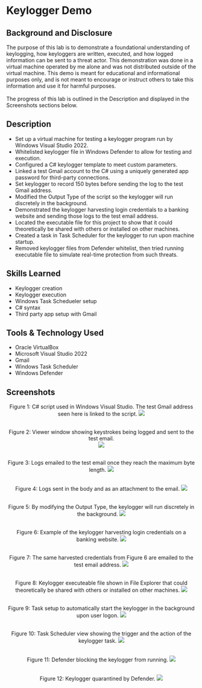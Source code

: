 # Keylogger Demo

## Background and Disclosure
The purpose of this lab is to demonstrate a foundational understanding of keylogging, how keyloggers are written, executed, and how logged information can be sent to a threat actor. This demonstration was done in a virtual machine operated by me alone and was not distributed outside of the virtual machine. This demo is meant for educational and informational purposes only, and is not meant to encourage or instruct others to take this information and use it for harmful purposes.<br />
<br />
The progress of this lab is outlined in the Description and displayed in the Screenshots sections below.

## Description
- Set up a virtual machine for testing a keylogger program run by Windows Visual Studio 2022.
- Whitelisted keylogger file in Windows Defender to allow for testing and execution.
- Configured a C# keylogger template to meet custom parameters.
-	Linked a test Gmail account to the C# using a uniquely generated app password for third-party connections.
-	Set keylogger to record 150 bytes before sending the log to the test Gmail address.
-	Modified the Output Type of the script so the keylogger will run discretely in the background.
-	Demonstrated the keylogger harvesting login credentials to a banking website and sending those logs to the test email address.
-	Located the executable file for this project to show that it could theoretically be shared with others or installed on other machines.
-	Created a task in Task Scheduler for the keylogger to run upon machine startup.
-	Removed keylogger files from Defender whitelist, then tried running executable file to simulate real-time protection from such threats.

## Skills Learned
- Keylogger creation
- Keylogger execution
- Windows Task Schedueler setup
- C# syntax
- Third party app setup with Gmail

## Tools & Technology Used
- Oracle VirtualBox
- Microsoft Visual Studio 2022
- Gmail
- Windows Task Scheduler
- Windows Defender

## Screenshots

<p align="center">
Figure 1: C# script used in Windows Visual Studio. The test Gmail address seen here is linked to the script. 
<img src="https://github.com/bryanotoole/Project-Pictures/blob/main/Keylogger%20Demo%201.%20C%23%20Script.PNG"/> <br />
<br />
<p align="center">
Figure 2: Viewer window showing keystrokes being logged and sent to the test email. <br/>
<img src="https://github.com/bryanotoole/Project-Pictures/blob/main/Keylogger%20Demo%202.%20Log%20File%20Demo%20Screen.PNG"/> <br />
<br />
<p align="center">
Figure 3: Logs emailed to the test email once they reach the maximum byte length.
<img src="https://github.com/bryanotoole/Project-Pictures/blob/main/Keylogger%20Demo%203.%20Logs%20Sent%20To%20Test%20Email.PNG"/> <br />
<br />
<p align="center">
Figure 4: Logs sent in the body and as an attachment to the email.
<img src="https://github.com/bryanotoole/Project-Pictures/blob/main/Keylogger%20Demo%204.%20Logs%20Sent%20In%20Body%20of%20Email%20And%20As%20Attacment.PNG"/> <br />
<br />
<p align="center">
Figure 5: By modifying the Output Type, the keylogger will run discretely in the background.
<img src="https://github.com/bryanotoole/Project-Pictures/blob/main/Keylogger%20Demo%204.%20Configured%20OutPut%20Type.PNG"/> <br />
<br />
<p align="center">
Figure 6: Example of the keylogger harvesting login credentials on a banking website.
<img src="https://github.com/bryanotoole/Project-Pictures/blob/main/Keylogger%20Demo%206.%20Sample%20Login%20Banking%20Capture.PNG"/> <br />
<br />
<p align="center">
Figure 7: The same harvested credentials from Figure 6 are emailed to the test email address.
<img src="https://github.com/bryanotoole/Project-Pictures/blob/main/Keylogger%20Demo%207.%20Sample%20Credentials%20Sent%20To%20Test%20Email.PNG"/> <br />
<br />
<p align="center">
Figure 8: Keylogger executeable file shown in File Explorer that could theoretically be shared with others or installed on other machines.
<img src="https://github.com/bryanotoole/Project-Pictures/blob/main/Keylogger%20Demo%208.%20Shareable%20File%20With%20Custom%20Code.PNG"/> <br />
<br />
<p align="center">
Figure 9: Task setup to automatically start the keylogger in the background upon user logon.
<img src="https://github.com/bryanotoole/Project-Pictures/blob/main/Keylogger%20Demo%209.%20Task%20Scheduler%20Main%20Page.PNG"/> <br />
<br />
<p align="center">
Figure 10: Task Scheduler view showing the trigger and the action of the keylogger task.
<img src="https://github.com/bryanotoole/Project-Pictures/blob/main/Keylogger%20Demo%2010.%20Task%20Scheduler%20Trigger%20and%20Action.PNG"/> <br />
<br />
<p align="center">
Figure 11: Defender blocking the keylogger from running.
<img src="https://github.com/bryanotoole/Project-Pictures/blob/main/Keylogger%20Demo%2011.%20Defender%20Blocking%20Keylogger%20Execution.PNG"/> <br />
<br />
<p align="center">
Figure 12: Keylogger quarantined by Defender.
<img src="https://github.com/bryanotoole/Project-Pictures/blob/main/Keylogger%20Demo%2012.%20Defender%20Blocked%20Keylogger%20Executeable.PNG"/> <br />
<br />
